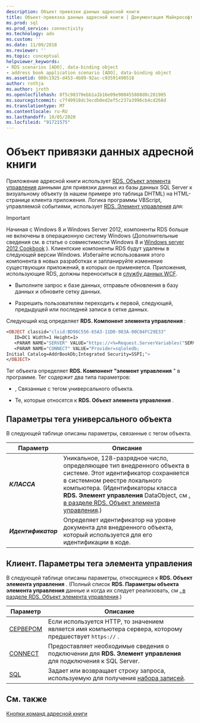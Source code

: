 ```yaml
---
description: Объект привязки данных адресной книги
title: Объект-привязка данных адресной книги | Документация Майкрософт
ms.prod: sql
ms.prod_service: connectivity
ms.technology: ado
ms.custom: ''
ms.date: 11/09/2018
ms.reviewer: ''
ms.topic: conceptual
helpviewer_keywords:
- RDS scenarios [ADO], data-binding object
- address book application scenario [ADO], data-binding object
ms.assetid: 080c1925-d453-4b89-92ac-c93591490518
author: rothja
ms.author: jroth
ms.openlocfilehash: 0f5c98370ebb1a1b16e09e900455888d0c201905
ms.sourcegitcommit: c7f40918dc3ecdb0ed2ef5c237a3996cb4cd268d
ms.translationtype: MT
ms.contentlocale: ru-RU
ms.lasthandoff: 10/05/2020
ms.locfileid: "91721575"
---
```

# <a name="address-book-data-binding-object"></a>Объект привязки данных адресной книги
Приложение адресной книги использует [RDS. Объект элемента управления](../../reference/rds-api/datacontrol-object-rds.md) данными для привязки данных из базы данных SQL Server к визуальному объекту (в нашем примере это таблица DHTML) на HTML-странице клиента приложения. Логика программы VBScript, управляемой событиями, использует [RDS. Элемент управления](../../reference/rds-api/datacontrol-object-rds.md) для:  
  
> [!IMPORTANT]
>  Начиная с Windows 8 и Windows Server 2012, компоненты RDS больше не включены в операционную систему Windows (Дополнительные сведения см. в статье о совместимости Windows 8 и [Windows server 2012 Cookbook](https://www.microsoft.com/download/details.aspx?id=27416) ). Клиентские компоненты RDS будут удалены в следующей версии Windows. Избегайте использования этого компонента в новых разработках и запланируйте изменение существующих приложений, в которых он применяется. Приложения, использующие RDS, должны переноситься в [службу данных WCF](/dotnet/framework/wcf/).  
  
-   Выполните запрос к базе данных, отправьте обновления в базу данных и обновите сетку данных.  
  
-   Разрешить пользователям переходить к первой, следующей, предыдущей или последней записи в сетке данных.  
  
 Следующий код определяет **RDS. Компонент элемента управления** :  
  
```vb
<OBJECT classid="clsid:BD96C556-65A3-11D0-983A-00C04FC29E33"  
   ID=DC1 Width=1 Height=1>  
   <PARAM NAME="SERVER" VALUE="https://<%=Request.ServerVariables("SERVER_NAME")%>">  
   <PARAM NAME="CONNECT" VALUE="Provider=sqloledb;  
Initial Catalog=AddrBookDb;Integrated Security=SSPI;">  
</OBJECT>  
```  
  
 Тег объекта определяет **RDS. Компонент "элемент управления** " в программе. Тег содержит два типа параметров:  
  
-   , Связанные с тегом универсального объекта.  
  
-   Те, которые относятся к **RDS. Объект элемента управления** .  
  
## <a name="generic-object-tag-parameters"></a>Параметры тега универсального объекта  
 В следующей таблице описаны параметры, связанные с тегом объекта.  
  
|Параметр|Описание|  
|---------------|-----------------|  
|***КЛАССА***|Уникальное, 128-разрядное число, определяющее тип внедренного объекта в системе. Этот идентификатор сохраняется в системном реестре локального компьютера. (Идентификаторы класса **RDS. Элемент управления** DataObject, см [. в разделе RDS. Объект элемента управления](../../reference/rds-api/datacontrol-object-rds.md).)|  
|***Идентификатор***|Определяет идентификатор на уровне документа для внедренного объекта, который используется для его идентификации в коде.|  
  
## <a name="rdsdatacontrol-tag-parameters"></a>Клиент. Параметры тега элемента управления  
 В следующей таблице описаны параметры, относящиеся к **RDS. Объект элемента управления** . (Полный список **RDS. Параметры объекта элемента управления** данные и когда их следует реализовать, см [. в разделе RDS. Объект элемента управления](../../reference/rds-api/datacontrol-object-rds.md).)  
  
|Параметр|Описание|  
|---------------|-----------------|  
|[СЕРВЕРОМ](../../reference/rds-api/server-property-rds.md)|Если используется HTTP, то значением является имя компьютера сервера, которому предшествует `https://` .|  
|[CONNECT](../../reference/rds-api/connect-property-rds.md)|Предоставляет необходимые сведения о подключении для **RDS. Элемент управления** для подключения к SQL Server.|  
|[SQL](../../reference/rds-api/sql-property.md)|Задает или возвращает строку запроса, используемую для получения [набора записей](../../reference/ado-api/recordset-object-ado.md).|  
  
## <a name="see-also"></a>См. также  
 [Кнопки команд адресной книги](./address-book-command-buttons.md)